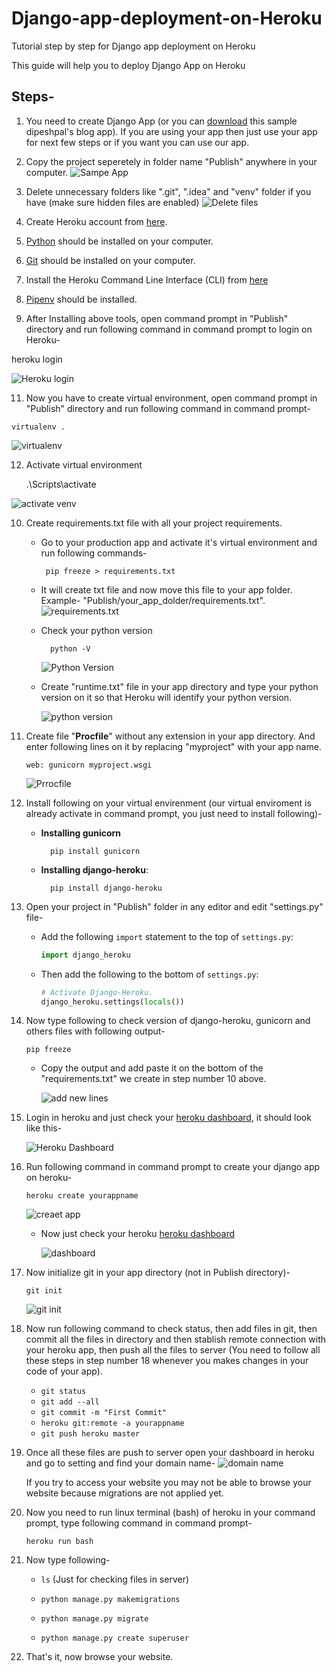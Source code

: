# Django-app-deployment-on-Heroku
Tutorial step by step for Django app deployment on Heroku

This guide will help you to deploy Django App on Heroku

## Steps-

1. You need to create Django App (or you can [download](https://github.com/Dipeshpal/Dipesh-Pal-Django_Website) this sample dipeshpal's blog app). If you are using your app then just use your app for next few steps or if you want you can use our app.

2. Copy the project seperetely in folder name "Publish" anywhere in your computer.
![Sampe App](https://i.ibb.co/DrNw75B/1.png)

3. Delete unnecessary folders like ".git", ".idea" and "venv" folder if you have  (make sure hidden files are enabled)
![Delete files](https://i.ibb.co/gv9v2SY/2.png)

4. Create Heroku account from [here](https://id.heroku.com/login).

5. [Python](https://www.python.org/) should be installed on your computer.

6. [Git](https://git-scm.com/book/en/v2/Getting-Started-Installing-Git) should be installed on your computer.

7. Install the Heroku Command Line Interface (CLI) from [here](https://devcenter.heroku.com/articles/getting-started-with-python#set-up)

8.  [Pipenv](https://pypi.org/project/pipenv/) should be installed.

9. After Installing above tools, open command prompt in "Publish" directory and run following command in command prompt to login on Heroku-

heroku login

 ![Heroku login](https://i.ibb.co/m57X3cP/3.png)

11.  Now you have to create virtual environment, open command prompt in "Publish" directory and run following command in command prompt-

    virtualenv .
![virtualenv](https://i.ibb.co/n3cgjHr/4.png)


12. Activate virtual environment

    .\Scripts\activate

![activate venv](https://i.ibb.co/RjRfkT7/5.png)

10. Create requirements.txt file with all your project requirements.	
	
	 - Go to your production app and activate it's virtual environment and run following commands- 
		
		    pip freeze > requirements.txt
	
	- It will create txt file and now move this file to your app folder. Example- "Publish/your_app_dolder/requirements.txt". 
	![requirements.txt](https://i.ibb.co/G9yPg3P/6.png)

	- Check your python version

		    python -V
	
		![Python Version](https://i.ibb.co/4JGYRG5/7.png)

	- Create "runtime.txt" file in your app directory and type your python version on it so that Heroku will identify your python version.
	
		![python version](https://i.ibb.co/y6Yh2q1/8.png)

11. Create file "**Procfile**" without any extension in your app directory. And enter following lines on it by replacing "myproject" with your app name.

	```
	web: gunicorn myproject.wsgi
	```
	![Prrocfile](https://i.ibb.co/CQzHNSv/9.png)

12. Install following on your virtual envirenment (our virtual enviroment is already activate in command prompt, you just need to install following)-

	- **Installing gunicorn**
	
		    pip install gunicorn
	
	- **Installing django-heroku**:

		    pip install django-heroku

13. Open your project in "Publish" folder in  any editor and edit "settings.py" file-

	- Add the following  `import`  statement to the top of  `settings.py`:

		```python
		import django_heroku
		```


	- Then add the following to the bottom of  `settings.py`:

		```python
		# Activate Django-Heroku.
		django_heroku.settings(locals())
		``` 
 
14. Now type following to check version of django-heroku, gunicorn and others files with following output-
		
		pip freeze
	
	- Copy the output and add paste it on the bottom of the "requirements.txt" we create in step number 10 above.
	
		![add new lines](https://i.ibb.co/fMhdT0w/10.png)

15. Login in heroku and just check your [heroku dashboard](https://dashboard.heroku.com/apps), it should look like this-

	![Heroku Dashboard](https://i.ibb.co/2N571HB/11.png)

16. Run following command in command prompt to create your django app on heroku-
	
	    heroku create yourappname

	![creaet app](https://i.ibb.co/zPF5zJj/12.png)
   
    - Now just check your heroku [heroku dashboard](https://dashboard.heroku.com/apps)
		
		![dashboard](https://i.ibb.co/56XfGfD/13.png)

17. Now initialize git in your app directory (not in Publish directory)-

	    git init
	![git init](https://i.ibb.co/rHBQPb7/14.png)

18. Now run following command to check status, then add files in git, then commit all the files in directory and then stablish remote connection with your heroku app, then push all the files to server (You need to follow all these steps in step number 18 whenever you makes changes in your code of your app).

	- `git status`
	- `git add --all`
	- `git commit -m "First Commit"`
	- `heroku git:remote -a yourappname`
	- `git push heroku master`

19. Once all these files are push to server open your dashboard in heroku and go to setting and find your domain name-
	![domain name](https://i.ibb.co/KmCWv7K/15.png)
	
	If you try to access your website you may not be able to browse your website because migrations are not applied yet.

20. Now you need to run linux terminal (bash) of heroku in your command prompt, type following command in command prompt-
	
	    heroku run bash

21. Now type following-

	- `ls` (Just for checking files in server)

	- `python manage.py makemigrations`

	- `python manage.py migrate`

	- `python manage.py create superuser`

23.  That's it, now browse your website.
